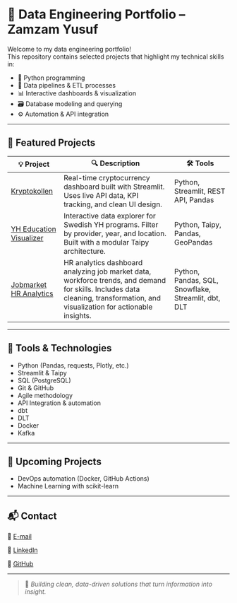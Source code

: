 # 🧠 Data Engineering Portfolio – Zamzam Yusuf

Welcome to my data engineering portfolio!  
This repository contains selected projects that highlight my technical skills in:

- 🐍 Python programming
- 🔄 Data pipelines & ETL processes
- 📊 Interactive dashboards & visualization
- 🗃️ Database modeling and querying
- ⚙️ Automation & API integration

---

## 📁 Featured Projects

| 💡 Project | 🔍 Description | 🛠️ Tools |
|-----------|----------------|----------|
| [Kryptokollen](https://github.com/ZYusuff/streaming_crypto_group_9) | Real-time cryptocurrency dashboard built with Streamlit. Uses live API data, KPI tracking, and clean UI design. | Python, Streamlit, REST API, Pandas |
| [YH Education Visualizer](https://github.com/ZYusuff/datavisualization_project_group2.git) | Interactive data explorer for Swedish YH programs. Filter by provider, year, and location. Built with a modular Taipy architecture. | Python, Taipy, Pandas, GeoPandas |
| [Jobmarket HR Analytics](https://github.com/katryl-yh/jobmarket-hr-analytics.git) |  HR analytics dashboard analyzing job market data, workforce trends, and demand for skills. Includes data cleaning, transformation, and visualization for actionable insights. | Python, Pandas, SQL, Snowflake, Streamlit, dbt, DLT|

---

## 🧰 Tools & Technologies

- Python (Pandas, requests, Plotly, etc.)
- Streamlit & Taipy
- SQL (PostgreSQL)
- Git & GitHub
- Agile methodology
- API Integration & automation
- dbt
- DLT
- Docker
- Kafka

---

## 🚧 Upcoming Projects

- DevOps automation (Docker, GitHub Actions)
- Machine Learning with scikit-learn

---

## 📬 Contact

📧 [E-mail](zamzam.yusuf@live.se)

🔗 [LinkedIn](https://www.linkedin.com/in/zamzam-yusuf-436b28155/)  

🐙 [GitHub](https://github.com/ZYusuff)

---

> 🎯 *Building clean, data-driven solutions that turn information into insight.*
